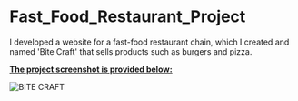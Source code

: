 # Fast_Food_Restaurant_Project

I developed a website for a fast-food restaurant chain, which I created and named 'Bite Craft' that sells products such as burgers and pizza.


<strong><u>The project screenshot is provided below:</u></strong>

![BITE CRAFT](https://github.com/erhantapanyigit/Fast_Food_Restaurant_Project/assets/132780710/6a611f69-7680-4f1f-80ff-967affe159e4)
